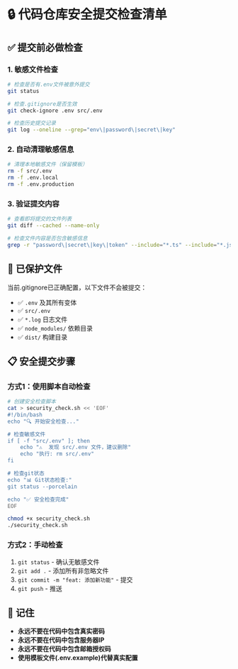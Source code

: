 # 🔒 代码仓库安全提交检查清单

## ✅ 提交前必做检查

### 1. 敏感文件检查
```bash
# 检查是否有.env文件被意外提交
git status

# 检查.gitignore是否生效
git check-ignore .env src/.env

# 检查历史提交记录
git log --oneline --grep="env\|password\|secret\|key"
```

### 2. 自动清理敏感信息
```bash
# 清理本地敏感文件（保留模板）
rm -f src/.env
rm -f .env.local
rm -f .env.production
```

### 3. 验证提交内容
```bash
# 查看即将提交的文件列表
git diff --cached --name-only

# 检查文件内容是否包含敏感信息
grep -r "password\|secret\|key\|token" --include="*.ts" --include="*.js" --include="*.json" src/ || echo "未发现敏感信息"
```

## 🚨 已保护文件
当前.gitignore已正确配置，以下文件不会被提交：
- ✅ `.env` 及其所有变体
- ✅ `src/.env`
- ✅ `*.log` 日志文件
- ✅ `node_modules/` 依赖目录
- ✅ `dist/` 构建目录

## 📋 安全提交步骤

### 方式1：使用脚本自动检查
```bash
# 创建安全检查脚本
cat > security_check.sh << 'EOF'
#!/bin/bash
echo "🔍 开始安全检查..."

# 检查敏感文件
if [ -f "src/.env" ]; then
    echo "⚠️  发现 src/.env 文件，建议删除"
    echo "执行: rm src/.env"
fi

# 检查git状态
echo "📊 Git状态检查:"
git status --porcelain

echo "✅ 安全检查完成"
EOF

chmod +x security_check.sh
./security_check.sh
```

### 方式2：手动检查
1. `git status` - 确认无敏感文件
2. `git add .` - 添加所有非忽略文件
3. `git commit -m "feat: 添加新功能"` - 提交
4. `git push` - 推送

## 🎯 记住
- **永远不要在代码中包含真实密码**
- **永远不要在代码中包含服务器IP**
- **永远不要在代码中包含邮箱授权码**
- **使用模板文件(.env.example)代替真实配置**